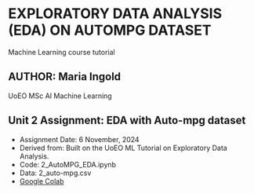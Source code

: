 # EXPLORATORY DATA ANALYSIS (EDA) ON AUTOMPG DATASET

Machine Learning course tutorial  

## AUTHOR: Maria Ingold

UoEO MSc AI Machine Learning  

## Unit 2 Assignment: EDA with Auto-mpg dataset

* Assignment Date: 6 November, 2024
* Derived from: Built on the UoEO ML Tutorial on Exploratory Data Analysis.
* Code: 2_AutoMPG_EDA.ipynb
* Data: 2_auto-mpg.csv
* [Google Colab](https://colab.research.google.com/github/mariaingold/EDA_AutoMPG/blob/main/2_AutoMPG_EDA.ipynb)
